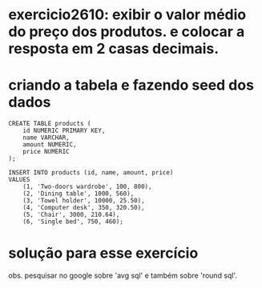 # exercicio2610: exibir o valor médio do preço dos produtos. e colocar a resposta em 2 casas decimais.


# criando a tabela e fazendo seed dos dados
```
CREATE TABLE products (
    id NUMERIC PRIMARY KEY,
    name VARCHAR,
    amount NUMERIC,
    price NUMERIC
);

INSERT INTO products (id, name, amount, price)
VALUES
    (1, 'Two-doors wardrobe', 100, 800),
    (2, 'Dining table', 1000, 560),
    (3, 'Towel holder', 10000, 25.50),
    (4, 'Computer desk', 350, 320.50),
    (5, 'Chair', 3000, 210.64),
    (6, 'Single bed', 750, 460);
```

# solução para esse exercício

obs. pesquisar no google sobre 'avg sql' e também sobre 'round sql'. 

```
